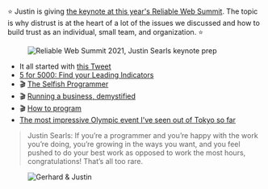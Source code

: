 ⭐️ Justin is giving [the keynote at this year's Reliable Web Summit](https://reliablewebsummit.com/). The topic is why distrust is at the heart of a lot of the issues we discussed and how to build trust as an individual, small team, and organization. ⭐️
<figure class="richtext-figure richtext-figure--full">
  <img src="https://changelog-assets.s3.amazonaws.com/shipit/shipit-16--justin-searls-2021-reliable-web-summit-keynote-3.png" alt="Reliable Web Summit 2021, Justin Searls keynote prep">
</figure>

- It all started with [this Tweet](https://twitter.com/searls/status/1393571232591794176)
- [5 for 5000: Find your Leading Indicators](https://blog.testdouble.com/posts/2020-10-22-5-for-5000-find-your-leading-indicators/)
- 🎬 [The Selfish Programmer](https://blog.testdouble.com/talks/2019-05-08-the-selfish-programmer/)
- 🎬 [Running a business, demystified](https://blog.testdouble.com/talks/2018-04-26-business-q-and-a/)
- 🎬 [How to program](https://blog.testdouble.com/talks/2017-05-11-how-to-program/)
- [The most impressive Olympic event I've seen out of Tokyo so far](https://twitter.com/searls/status/1419378302473605132)

> Justin Searls: If you’re a programmer and you’re happy with the work you’re doing, you’re growing in the ways you want, and you feel pushed to do your best work as opposed to work the most hours, congratulations! That’s all too rare.

<figure class="richtext-figure richtext-figure--full">
  <img src="https://changelog-assets.s3.amazonaws.com/shipit/shipit-16--justin-searls.jpg" alt="Gerhard & Justin">
</figure>